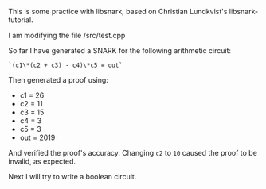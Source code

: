 This is some practice with libsnark, based on Christian Lundkvist's libsnark-tutorial.

I am modifying the file /src/test.cpp

So far I have generated a SNARK for the following arithmetic circuit:

    `(c1\*(c2 + c3) - c4)\*c5 = out`

Then generated a proof using:

   - c1 = 26
   - c2 = 11
   - c3 = 15
   - c4 = 3
   - c5 = 3
   - out = 2019

And verified the proof's accuracy. Changing `c2` to `10` caused the proof to be invalid, as expected.

Next I will try to write a boolean circuit.

